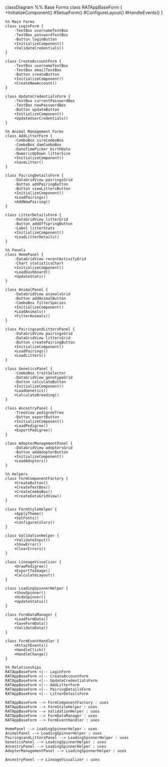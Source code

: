 classDiagram
    %% Base Forms
    class RATAppBaseForm {
        +InitializeComponent()
        #SetupForm()
        #ConfigureLayout()
        #HandleEvents()
    }

    %% Main Forms
    class LoginForm {
        -TextBox usernameTextBox
        -TextBox passwordTextBox
        -Button loginButton
        +InitializeComponent()
        +ValidateCredentials()
    }

    class CreateAccountForm {
        -TextBox usernameTextBox
        -TextBox emailTextBox
        -Button createButton
        +InitializeComponent()
        +CreateNewAccount()
    }

    class UpdateCredentialsForm {
        -TextBox currentPasswordBox
        -TextBox newPasswordBox
        -Button updateButton
        +InitializeComponent()
        +UpdateUserCredentials()
    }

    %% Animal Management Forms
    class AddLitterForm {
        -ComboBox sireComboBox
        -ComboBox damComboBox
        -DateTimePicker birthDate
        -NumericUpDown litterSize
        +InitializeComponent()
        +SaveLitter()
    }

    class PairingDetailsForm {
        -DataGridView pairingsGrid
        -Button addPairingButton
        -Button viewLittersButton
        +InitializeComponent()
        +LoadPairings()
        +AddNewPairing()
    }

    class LitterDetailsForm {
        -DataGridView litterGrid
        -Button addOffspringButton
        -Label litterStats
        +InitializeComponent()
        +LoadLitterDetails()
    }

    %% Panels
    class HomePanel {
        -DataGridView recentActivityGrid
        -Chart statisticsChart
        +InitializeComponent()
        +LoadDashboard()
        +UpdateStats()
    }

    class AnimalPanel {
        -DataGridView animalsGrid
        -Button addAnimalButton
        -ComboBox filterSpecies
        +InitializeComponent()
        +LoadAnimals()
        +FilterAnimals()
    }

    class PairingsandLittersPanel {
        -DataGridView pairingsGrid
        -DataGridView littersGrid
        -Button createPairingButton
        +InitializeComponent()
        +LoadPairings()
        +LoadLitters()
    }

    class GeneticsPanel {
        -ComboBox traitSelector
        -DataGridView genotypeGrid
        -Button calculateButton
        +InitializeComponent()
        +LoadGenetics()
        +CalculateBreeding()
    }

    class AncestryPanel {
        -TreeView pedigreeTree
        -Button exportButton
        +InitializeComponent()
        +LoadPedigree()
        +ExportPedigree()
    }

    class AdopterManagementPanel {
        -DataGridView adoptersGrid
        -Button addAdopterButton
        +InitializeComponent()
        +LoadAdopters()
    }

    %% Helpers
    class FormComponentFactory {
        +CreateButton()
        +CreateTextBox()
        +CreateComboBox()
        +CreateDataGridView()
    }

    class FormStyleHelper {
        +ApplyTheme()
        +SetFonts()
        +ConfigureColors()
    }

    class ValidationHelper {
        +ValidateInput()
        +ShowError()
        +ClearErrors()
    }

    class LineageVisualizer {
        +DrawPedigree()
        +ExportToImage()
        +CalculateLayout()
    }

    class LoadingSpinnerHelper {
        +ShowSpinner()
        +HideSpinner()
        +UpdateStatus()
    }

    class FormDataManager {
        +LoadFormData()
        +SaveFormData()
        +ValidateData()
    }

    class FormEventHandler {
        +AttachEvents()
        +HandleClick()
        +HandleChange()
    }

    %% Relationships
    RATAppBaseForm <|-- LoginForm
    RATAppBaseForm <|-- CreateAccountForm
    RATAppBaseForm <|-- UpdateCredentialsForm
    RATAppBaseForm <|-- AddLitterForm
    RATAppBaseForm <|-- PairingDetailsForm
    RATAppBaseForm <|-- LitterDetailsForm

    RATAppBaseForm --> FormComponentFactory : uses
    RATAppBaseForm --> FormStyleHelper : uses
    RATAppBaseForm --> ValidationHelper : uses
    RATAppBaseForm --> FormDataManager : uses
    RATAppBaseForm --> FormEventHandler : uses

    HomePanel --> LoadingSpinnerHelper : uses
    AnimalPanel --> LoadingSpinnerHelper : uses
    PairingsandLittersPanel --> LoadingSpinnerHelper : uses
    GeneticsPanel --> LoadingSpinnerHelper : uses
    AncestryPanel --> LoadingSpinnerHelper : uses
    AdopterManagementPanel --> LoadingSpinnerHelper : uses

    AncestryPanel --> LineageVisualizer : uses
